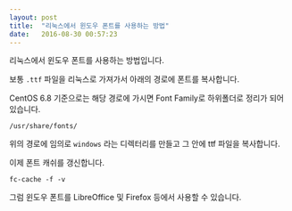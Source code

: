 ```yaml
---
layout: post
title:  "리눅스에서 윈도우 폰트를 사용하는 방법"
date:   2016-08-30 00:57:23
---
```


리눅스에서 윈도우 폰트를 사용하는 방법입니다.

보통 `.ttf` 파일을 리눅스로 가져가서 아래의 경로에 폰트를 복사합니다.

CentOS 6.8 기준으로는 해당 경로에 가시면 Font Family로 하위폴더로 정리가 되어 있습니다.

    /usr/share/fonts/
    
위의 경로에 임의로 `windows` 라는 디렉터리를 만들고 그 안에 ttf 파일을 복사합니다.

이제 폰트 캐쉬를 갱신합니다.

    fc-cache -f -v
    
그럼 윈도우 폰트를 LibreOffice 및 Firefox 등에서 사용할 수 있습니다.


